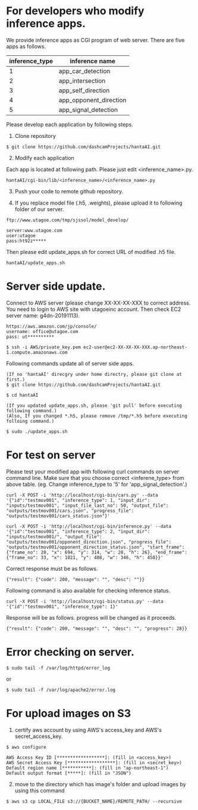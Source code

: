# For developers who modify inference apps.

We provide inference apps as CGI program of web server.
There are five apps as follows.

|  inference_type  |  inference name  |
| ---- | ---- |
|  1  |  app_car_detection  |
|  2  |  app_intersection  |
|  3  |  app_self_direction  |
|  4  |  app_opponent_direction  |
|  5  |  app_signal_detection  |

Please develop each application by following steps.

1. Clone repository
```
$ git clone https://github.com/dashcamProjects/hantaAI.git
```

2. Modify each application

Each app is located at following path. Please just edit <inference_name>.py.
```
hantaAI/cgi-bin/lib/<inference_name>/<inference_name>.py
```

3. Push your code to remote github repository.

4. If you replace model file (.h5, .weights), please upload it to following folder of our server.

```
ftp://www.utagoe.com/tmp/sjssol/model_develop/

server:www.utagoe.com
user:utagoe
pass:ht92z*****
```

Then please edit update_apps.sh for correct URL of modified .h5 file.

```
hantaAI/update_apps.sh
```

# Server side update.

Connect to AWS server (please change XX-XX-XX-XXX to correct address. You need to login to AWS site with utagoeinc account. Then check EC2 server name: g4dn-20191113).
```
https://aws.amazon.com/jp/console/
username: office@utagoe.com
pass: ut**********
```

```
$ ssh -i AWS/private_key.pem ec2-user@ec2-XX-XX-XX-XXX.ap-northeast-1.compute.amazonaws.com
```

Following commands update all of server side apps.

```
(If no 'hantaAI' direcgry under home directry, please git clone at first.)
$ git clone https://github.com/dashcamProjects/hantaAI.git

$ cd hantaAI

(If you updated update_apps.sh, please 'git pull' before executing following command.)
(Also, If you changed *.h5, please remove /tmp/*.h5 before executing folloing command.)

$ sudo ./update_apps.sh
```

# For test on server

Please test your modified app with following curl commands on server command line.
Make sure that you choose correct <inferene_type> from above table.
(eg. Change inference_type to '5' for 'app_signal_detection'.)

```
curl -X POST -i 'http://localhost/cgi-bin/cars.py' --data '{"id":"testmov001", "inference_type": 1, "input_dir": "inputs/testmov001", "input_file_last_no": 50, "output_file": "outputs/testmov001/cars.json", "progress_file": "outputs/testmov001/cars_status.json"}'

curl -X POST -i 'http://localhost/cgi-bin/inference.py' --data '{"id":"testmov001", "inference_type": 2, "input_dir": "inputs/testmov001/", "output_file": "outputs/testmov001/opponent_direction.json", "progress_file": "outputs/testmov001/opponent_direction_status.json", "start_frame": {"frame_no": 20, "x": 694, "y": 314, "w": 28, "h": 26}, "end_frame": {"frame_no": 33, "x": 1021, "y": 408, "w": 346, "h": 450}}'
```

Correct response must be as follows.
```
{"result": {"code": 200, "message": "", "desc": ""}}
```

Following command is also available for checking inference status.
```
curl -X POST -i 'http://localhost/cgi-bin/status.py' --data '{"id":"testmov001", "inference_type": 1}'
```
Response will be as follows. progress will be changed as it proceeds.
```
{"result": {"code": 200, "message": "", "desc": "", "progress": 28}}
```

# Error checking on server.
```
$ sudo tail -f /var/log/httpd/error_log
```
or
```
$ sudo tail -f /var/log/apache2/error.log
```

# For upload images on S3

1. certify aws account by using AWS's access_key and AWS's secret_access_key.
```
$ aws configure
```

```
AWS Access Key ID [******************]: (fill in <access_key>)
AWS Secret Access Key [******************]: (fill in <secret_key>)
Default region name [***********]: (fill in "ap-northeast-1")
Default output format [*****]: (fill in "JSON")
```

2. move to the directory which has image's folder and upload images by using this command
```
$ aws s3 cp LOCAL_FILE s3://{BUCKET_NAME}/REMOTE_PATH/ --recursive
```

